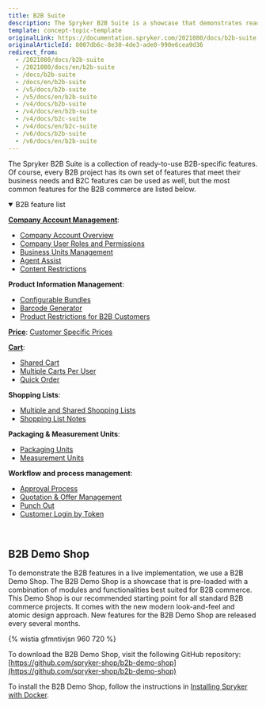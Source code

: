 ```yaml
---
title: B2B Suite
description: The Spryker B2B Suite is a showcase that demonstrates ready-to-use B2B-specific Spryker features in a live implementation.
template: concept-topic-template
originalLink: https://documentation.spryker.com/2021080/docs/b2b-suite
originalArticleId: 8007db6c-8e30-4de3-ade0-990e6cea9d36
redirect_from:
  - /2021080/docs/b2b-suite
  - /2021080/docs/en/b2b-suite
  - /docs/b2b-suite
  - /docs/en/b2b-suite
  - /v5/docs/b2b-suite
  - /v5/docs/en/b2b-suite
  - /v4/docs/b2b-suite
  - /v4/docs/en/b2b-suite
  - /v4/docs/b2c-suite
  - /v4/docs/en/b2c-suite
  - /v6/docs/b2b-suite
  - /v6/docs/en/b2b-suite
---
```


The Spryker B2B Suite is a collection of ready-to-use B2B-specific features. Of course, every B2B project has its own set of features that meet their business needs and B2C features can be used as well, but the most common features for the B2B commerce are listed below.

<details open>
<summary>B2B feature list</summary>

[**Company Account Management**](/docs/scos/user/features/{{site.version}}/company-account-feature-overview/company-account-feature-overview.html):

* [Company Account Overview](/docs/scos/user/features/{{site.version}}/company-account-feature-overview/company-account-feature-overview.html-overview)
* [Company User Roles and Permissions](/docs/scos/user/features/{{site.version}}/company-account-feature-overview/company-user-roles-and-permissions-overview.html)
* [Business Units Management](/docs/scos/user/features/{{site.version}}/business-units-overview.html)
* [Agent Assist](/docs/scos/user/features/{{site.version}}/agent-assist-overview.html)
* [Content Restrictions](/docs/scos/user/features/{{site.version}}/customer-access-feature-overview.html)

**Product Information Management**:

* [Configurable Bundles](/docs/scos/user/features/{{site.version}}/configurable-bundle-feature-overview.html)
* [Barcode Generator](/docs/scos/user/features/{{site.version}}/product-barcode-feature-overview.html)
* [Product Restrictions for B2B Customers](/docs/scos/user/features/{{site.version}}/merchant-product-restrictions-feature-overview.html)

[**Price**](/docs/scos/user/features/{{site.version}}/prices-feature-overview/prices-feature-overview.html):
[Customer Specific Prices](/docs/scos/user/features/{{site.version}}/merchant-custom-prices-feature-overview.html)

[**Cart**](/docs/scos/user/features/{{site.version}}/cart-feature-overview/cart-feature-overview.html):

* [Shared Cart](/docs/scos/user/features/{{site.version}}/shared-carts-feature-overview.html)
* [Multiple Carts Per User](/docs/scos/user/features/{{site.version}}/multiple-carts-feature-overview.html)
* [Quick Order](/docs/scos/user/features/{{site.version}}/quick-add-to-cart-feature-overview.html)

**Shopping Lists**:

* [Multiple and Shared Shopping Lists](/docs/scos/user/features/{{site.version}}/shopping-lists-feature-overview/shopping-lists-feature-overview.html)
* [Shopping List Notes](/docs/scos/user/features/{{site.version}}/shopping-lists-feature-overview/shopping-list-notes-overview.html)

**Packaging & Measurement Units**:

* [Packaging Units](/docs/scos/user/features/{{site.version}}/packaging-units-feature-overview.html)
* [Measurement Units](/docs/scos/user/features/{{site.version}}/measurement-units-feature-overview.html)

**Workflow and process management**:

* [Approval Process](/docs/scos/user/features/{{site.version}}/approval-process-feature-overview.html)
* [Quotation & Offer Management](/docs/scos/user/features/{{site.version}}/quotation-process-feature-overview.html)
* [Punch Out](/docs/scos/user/features/{{site.version}}/technology-partner-integrations/punch-out\punch-out-feature-overview.html)
* [Customer Login by Token](/docs/scos/user/features/{{site.version}}/company-account-feature-overview/customer-login-by-token-overview.html)
<br>
</details>

## B2B Demo Shop
To demonstrate the B2B features in a live implementation, we use a B2B Demo Shop. The B2B Demo Shop is a showcase that is pre-loaded with a combination of modules and functionalities best suited for B2B commerce. This Demo Shop is our recommended starting point for all standard B2B commerce projects. It comes with the new modern look-and-feel and atomic design approach. New features for the B2B Demo Shop are released every several months.

{% wistia gfmntivjsn 960 720 %}

To download the B2B Demo Shop, visit the following GitHub repository: [https://github.com/spryker-shop/b2b-demo-shop](https://github.com/spryker-shop/b2b-demo-shop)

To install the B2B Demo Shop, follow the instructions in [Installing Spryker with Docker](/docs/dev/setup/installing-spryker-with-docker/installing-spryker-with-docker.html).
